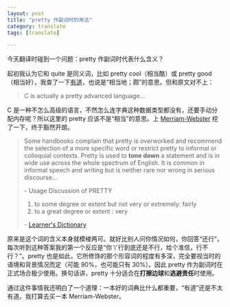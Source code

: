 ```yaml
---
layout: post
title: "pretty 作副词时的用法"
category: translate
tags: [translate]

---
```



今天翻译时碰到一个问题：pretty 作副词时代表什么含义？


起初我认为它和 quite 是同义词，比如 pretty cool（相当酷）或 pretty good（相当好），我查了一下[有道](http://dict.youdao.com/search?q=pretty&keyfrom=dict.index#q%3Dpretty%26keyfrom%3Ddict.index)，也说是“相当地；颇”的意思。但和原文对不上：


> C is actually a pretty advanced language...


C 是一种不怎么高级的语言，不然怎么连字典这种数据类型都没有，还要手动分配内存呢？所以这里的 pretty 应该不是“相当”的意思。上 [Merriam-Webster](http://www.merriam-webster.com/dictionary/pretty?show=1&t=1338894962) 挖了一下，终于豁然开朗。


> Some handbooks complain that pretty is overworked and recommend the selection of a more specific word or restrict pretty to informal or colloquial contexts. Pretty is used to **tone down** a statement and is in wide use across the whole spectrum of English. It is common in informal speech and writing but is neither rare nor wrong in serious discourse...
>
>
> \- Usage Discussion of PRETTY
>
>
> 1. to some degree or extent but not very or extremely: fairly
> 2. to a great degree or extent : very 
>
>
> \- [Learner's Dictionary](http://www.learnersdictionary.com/search/pretty%5B2%5D)


原来是这个词的含义本身就模棱两可。就好比别人问你情况如何，你回答“还行”，每次听到这种答案我的第一个反应是“你丫行到底还是不行，给个准信，行不行？”。pretty 也是如此，它所修饰的那个形容词的程度有多深，完全要视当时的语境和背景情况而定（可能 90%，也可能只有 30%）。因此 pretty 作为副词时在正式场合极少使用。换句话讲，pretty 十分适合在**打擦边球**和**逃避责任**时使用。


通过这件事情我还明白了一个道理：一本好的词典比什么都重要，“有道”还是不太有道。我打算去买一本 Merriam-Webster。

